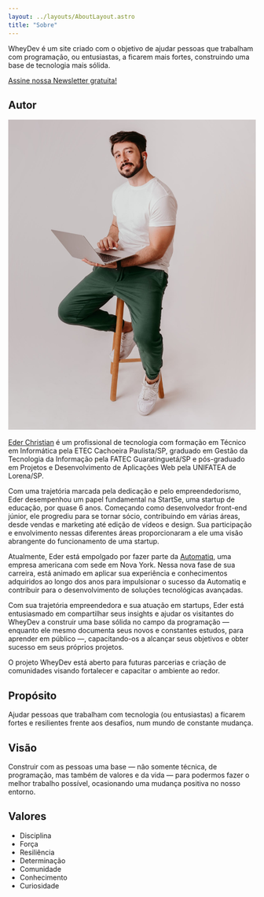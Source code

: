 ```yaml
---
layout: ../layouts/AboutLayout.astro
title: "Sobre"
---
```


WheyDev é um site criado com o objetivo de ajudar pessoas que trabalham com programação, ou entusiastas, a ficarem mais fortes, construindo uma base de tecnologia mais sólida.

<a href="https://wheydev.substack.com/" target="_blank" rel="noopener noreferrer">Assine nossa Newsletter gratuita!</a>

## Autor

<img src="../../public/assets/img/sobre/eder-christian.jpg" alt="Eder Christian">

<a href="htts://ederchristian.com" target="_blank" rel="noopener noreferrer">Eder Christian</a> é um profissional de tecnologia com formação em Técnico em Informática pela ETEC Cachoeira Paulista/SP, graduado em Gestão da Tecnologia da Informação pela FATEC Guaratinguetá/SP e pós-graduado em Projetos e Desenvolvimento de Aplicações Web pela UNIFATEA de Lorena/SP.

Com uma trajetória marcada pela dedicação e pelo empreendedorismo, Eder desempenhou um papel fundamental na StartSe, uma startup de educação, por quase 6 anos. Começando como desenvolvedor front-end júnior, ele progrediu para se tornar sócio, contribuindo em várias áreas, desde vendas e marketing até edição de vídeos e design. Sua participação e envolvimento nessas diferentes áreas proporcionaram a ele uma visão abrangente do funcionamento de uma startup.

Atualmente, Eder está empolgado por fazer parte da <a href="https://automatiq.com" target="_blank" rel="noopener noreferrer">Automatiq</a>, uma empresa americana com sede em Nova York. Nessa nova fase de sua carreira, está animado em aplicar sua experiência e conhecimentos adquiridos ao longo dos anos para impulsionar o sucesso da Automatiq e contribuir para o desenvolvimento de soluções tecnológicas avançadas.

Com sua trajetória empreendedora e sua atuação em startups, Eder está entusiasmado em compartilhar seus insights e ajudar os visitantes do WheyDev a construir uma base sólida no campo da programação — enquanto ele mesmo documenta seus novos e constantes estudos, para aprender em público —, capacitando-os a alcançar seus objetivos e obter sucesso em seus próprios projetos.

O projeto WheyDev está aberto para futuras parcerias e criação de comunidades visando fortalecer e capacitar o ambiente ao redor.

## Propósito

Ajudar pessoas que trabalham com tecnologia (ou entusiastas) a ficarem fortes e resilientes frente aos desafios, num mundo de constante mudança.

## Visão

Construir com as pessoas uma base — não somente técnica, de programação, mas também de valores e da vida — para podermos fazer o melhor trabalho possível, ocasionando uma mudança positiva no nosso entorno.

## Valores

- Disciplina
- Força
- Resiliência
- Determinação
- Comunidade
- Conhecimento
- Curiosidade
